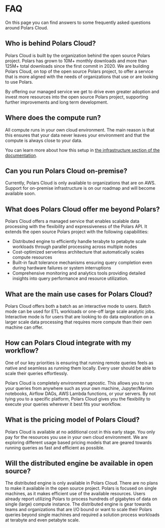 # FAQ

On this page you can find answers to some frequently asked questions around Polars Cloud.

## Who is behind Polars Cloud?

Polars Cloud is built by the organization behind the open source Polars project. Polars has grown to
10M+ monthly downloads and more than 125M+ total downloads since the first commit in 2020. We are
building Polars Cloud, on top of the open source Polars project, to offer a service that is more
aligned with the needs of organizations that use or are looking to use Polars.

By offering our managed service we get to drive even greater adoption and invest more resources into
the open source Polars project, supporting further improvements and long term development.

## Where does the compute run?

All compute runs in your own cloud environment. The main reason is that this ensures that your data
never leaves your environment and that the compute is always close to your data.

You can learn more about how this setup in
[the infrastructure section of the documentation](providers/aws/infra.md).

## Can you run Polars Cloud on-premise?

Currently, Polars Cloud is only available to organizations that are on AWS. Support for on-premise
infrastructure is on our roadmap and will become available soon.

## What does Polars Cloud offer me beyond Polars?

Polars Cloud offers a managed service that enables scalable data processing with the flexibility and
expressiveness of the Polars API. It extends the open source Polars project with the following
capabilities:

- Distributed engine to efficiently handle terabyte to petabyte scale workloads through parallel
  processing across multiple nodes
- Cost-optimized serverless architecture that automatically scales compute resources
- Built-in fault tolerance mechanisms ensuring query completion even during hardware failures or
  system interruptions
- Comprehensive monitoring and analytics tools providing detailed insights into query performance
  and resource utilization.

## What are the main use cases for Polars Cloud?

Polars Cloud offers both a batch as an interactive mode to users. Batch mode can be used for ETL
workloads or one-off large scale analytic jobs. Interactive mode is for users that are looking to do
data exploration on a larger scale data processing that requires more compute than their own machine
can offer.

## How can Polars Cloud integrate with my workflow?

One of our key priorities is ensuring that running remote queries feels as native and seamless as
running them locally. Every user should be able to scale their queries effortlessly.

Polars Cloud is completely environment agnostic. This allows you to run your queries from anywhere
such as your own machine, Jupyter/Marimo notebooks, Airflow DAGs, AWS Lambda functions, or your
servers. By not tying you to a specific platform, Polars Cloud gives you the flexibility to execute
your queries wherever it best fits your workflow.

## What is the pricing model of Polars Cloud?

Polars Cloud is available at no additional cost in this early stage. You only pay for the resources
you use in your own cloud environment. We are exploring different usage based pricing models that
are geared towards running queries as fast and efficient as possible.

## Will the distributed engine be available in open source?

The distributed engine is only available in Polars Cloud. There are no plans to make it available in
the open source project. Polars is focused on single machines, as it makes efficient use of the
available resources. Users already report utilizing Polars to process hundreds of gigabytes of data
on single (large) compute instance. The distributed engine is gear towards teams and organizations
that are I/O bound or want to scale their Polars queries beyond single machines and required a
solution process workloads at terabyte and even petabyte scale.
